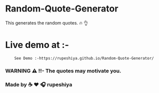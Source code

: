 # Random-Quote-Generator
This generates the random quotes.
:fire: :ok_hand:

# Live demo at :-
```
    See Demo :-https://rupeshiya.github.io/Random-Quote-Generator/

```

### WARNING :warning: !!- The quotes may motivate you.
### Made by :coffee: :heart: :headphones: rupeshiya
